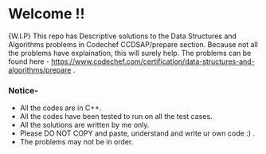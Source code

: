 # Welcome !!
{W.I.P} This repo has Descriptive solutions to the Data Structures and Algorithms problems in Codechef CCDSAP/prepare section. Because not all the problems have explaination, this will surely help. The problems can be found here -  https://www.codechef.com/certification/data-structures-and-algorithms/prepare .
### Notice-
- All the codes are in C++.
- All the codes have been tested to run on all the test cases.
- All the solutions are written by me only.
- Please DO NOT COPY and paste, understand and write ur own code :) .
- The problems may not be in order.
